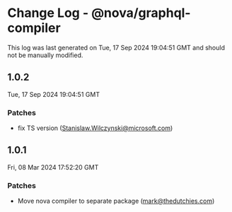 # Change Log - @nova/graphql-compiler

This log was last generated on Tue, 17 Sep 2024 19:04:51 GMT and should not be manually modified.

<!-- Start content -->

## 1.0.2

Tue, 17 Sep 2024 19:04:51 GMT

### Patches

- fix TS version (Stanislaw.Wilczynski@microsoft.com)

## 1.0.1

Fri, 08 Mar 2024 17:52:20 GMT

### Patches

- Move nova compiler to separate package (mark@thedutchies.com)
